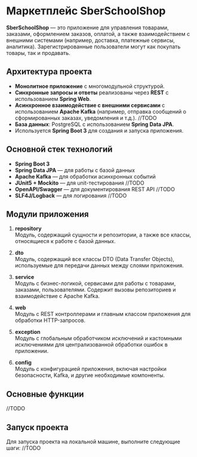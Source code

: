 # Маркетплейс SberSchoolShop
**SberSchoolShop** — это приложение для управления товарами, заказами, оформлением заказов, оплатой, а также взаимодействием с внешними системами (например, доставка, платежные сервисы, аналитика).
Зарегистрированные пользователи могут как покупать товары, так и продавать. 

## Архитектура проекта

- **Монолитное приложение** с многомодульной структурой.
- **Синхронные запросы и ответы** реализованы через **REST** с использованием **Spring Web**.
- **Асинхронное взаимодействие с внешними сервисами** с использованием **Apache Kafka** (например, отправка сообщений о сформированных заказах, уведомления и т.д.). //TODO
- **База данных**: PostgreSQL с использованием **Spring Data JPA**.
- Используется **Spring Boot 3** для создания и запуска приложения.

## Основной стек технологий

- **Spring Boot 3**
- **Spring Data JPA** — для работы с базой данных
- **Apache Kafka** — для обработки асинхронных событий
- **JUnit5 + Mockito** — для unit-тестирования        //TODO
- **OpenAPI/Swagger** — для документирования REST API //TODO
- **SLF4J/Logback** — для логирования                 //TODO

## Модули приложения

1. **repository**  
   Модуль, содержащий сущности и репозитории, а также все классы, относящиеся к работе с базой данных.

2. **dto**  
   Модуль, содержащий все классы DTO (Data Transfer Objects), используемые для передачи данных между слоями приложения.

3. **service**  
   Модуль с бизнес-логикой, сервисами для работы с товарами, заказами, пользователями. Содержит вызовы репозиториев и взаимодействие с Apache Kafka.

4. **web**  
   Модуль с REST контроллерами и главным классом приложения для обработки HTTP-запросов.

5. **exception**  
   Модуль с глобальным обработчиком исключений и кастомными исключениями для централизованной обработки ошибок в приложении.

6. **config**  
   Модуль с конфигурацией приложения, включая настройки безопасности, Kafka, и другие необходимые компоненты.

## Основные функции

//TODO

## Запуск проекта

Для запуска проекта на локальной машине, выполните следующие шаги:
//TODO

   

